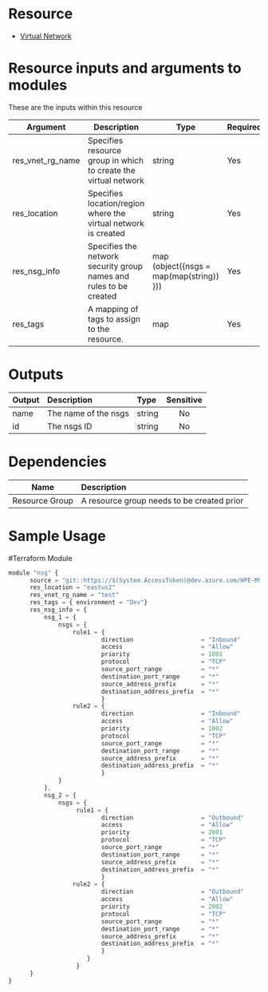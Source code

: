 # Resource
- [ Virtual Network ](https://registry.terraform.io/providers/hashicorp/azurerm/2.62.0/docs/resources/network_security_group)

# Resource inputs and arguments to modules
These are the inputs within this resource

| Argument            | Description                                                         | Type      | Required |
| --------------------| --------------------------------------------------------------------| ----------|----------|
| res_vnet_rg_name    | Specifies resource group in which to create the virtual network     | string    | Yes |
| res_location        | Specifies location/region where the virtual network is created      | string    | Yes |
| res_nsg_info        | Specifies the network security group names and rules to be created  |  map (object({nsgs = map(map(string)) }))   | Yes |
| res_tags            | A mapping of tags to assign to the resource.                        | map       | Yes |

# Outputs

| Output | Description | Type | Sensitive |
| --------- |:---------| :----------|:---------:|
| name   | The name of the nsgs  | string    | No |
| id     | The nsgs ID  | string    | No |

# Dependencies
| Name | Description
| --------- |:---------|
| Resource Group | A resource group needs to be created prior |

# Sample Usage
#Terraform Module
```js
module "nsg" {
      source = "git::https://$(System.AccessToken)@dev.azure.com/HPE-MVC/Azure-MVC/_git/atomic-code//nsg
      res_location = "eastus2"
      res_vnet_rg_name = "test"
      res_tags = { environment = "Dev"}
      res_nsg_info = {
          nsg_1 = {
              nsgs = {
                  rule1 = {
                          direction                   = "Inbound"
                          access                      = "Allow"
                          priority                    = 1001
                          protocol                    = "TCP"
                          source_port_range           = "*"
                          destination_port_range      = "*"
                          source_address_prefix       = "*"
                          destination_address_prefix  = "*"
                          }
                  rule2 = {
                          direction                   = "Inbound"
                          access                      = "Allow"
                          priority                    = 1002
                          protocol                    = "TCP"
                          source_port_range           = "*"
                          destination_port_range      = "*"
                          source_address_prefix       = "*"
                          destination_address_prefix  = "*"
                          }
              }
          },
          nsg_2 = {
              nsgs = {
                   rule1 = {
                          direction                   = "Outbound"
                          access                      = "Allow"
                          priority                    = 2001
                          protocol                    = "TCP"
                          source_port_range           = "*"
                          destination_port_range      = "*"
                          source_address_prefix       = "*"
                          destination_address_prefix  = "*"
                          }
                  rule2 = {
                          direction                   = "Outbound"
                          access                      = "Allow"
                          priority                    = 2002
                          protocol                    = "TCP"
                          source_port_range           = "*"
                          destination_port_range      = "*"
                          source_address_prefix       = "*"
                          destination_address_prefix  = "*"
                          }
                      }
                   }
      }
}
